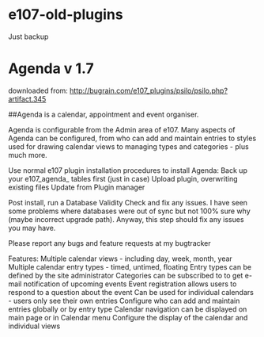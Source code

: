 # e107-old-plugins
Just backup 
# Agenda v 1.7 
downloaded from:  http://bugrain.com/e107_plugins/psilo/psilo.php?artifact.345

##Agenda is a calendar, appointment and event organiser.

Agenda is configurable from the Admin area of e107. Many aspects of Agenda can be configured, from who can add and maintain entries to styles used for drawing calendar views to managing types and categories - plus much more.

Use normal e107 plugin installation procedures to install Agenda:
Back up your e107_agenda_
tables first (just in case)
Upload plugin, overwriting existing files
Update from Plugin manager


Post install, run a Database Validity Check and fix any issues. I have seen some problems where databases were out of sync but not 100% sure why (maybe incorrect upgrade path). Anyway, this step should fix any issues you may have.

Please report any bugs and feature requests at my bugtracker

Features:
Multiple calendar views - including day, week, month, year
Multiple calendar entry types - timed, untimed, floating
Entry types can be defined by the site administrator
Categories can be subscribed to to get e-mail notification of upcoming events
Event registration allows users to respond to a question about the event
Can be used for individual calendars - users only see their own entries
Configure who can add and maintain entries globally or by entry type
Calendar navigation can be displayed on main page or in Calendar menu
Configure the display of the calendar and individual views
